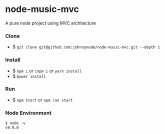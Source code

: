 # node-music-mvc

A pure node project using MVC architecture

### Clone 

- $ `git clone git@github.com:johnnynode/node-music-mvc.git --depth 1`

### Install

- $ `npm i` or `cnpm i` or `yarn install`
- $ `bower install`

### Run

- $ `npm start` or `npm run start`

### Node Environment

```
$ node -v
v9.9.0
```